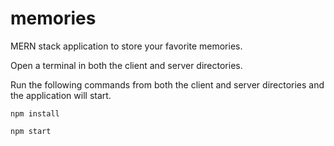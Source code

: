 # memories

MERN stack application to store your favorite memories.

Open a terminal in both the client and server directories.

Run the following commands from both the client and server directories and the application will start.

`npm install`


```npm start```


